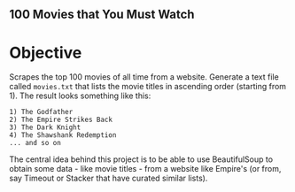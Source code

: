 ## 100 Movies that You Must Watch

# Objective

Scrapes the top 100 movies of all time from a website. Generate a text file called `movies.txt` that lists the movie titles in ascending order (starting from 1). 
The result looks something like this:

```
1) The Godfather
2) The Empire Strikes Back
3) The Dark Knight
4) The Shawshank Redemption
... and so on
```
The central idea behind this project is to be able to use BeautifulSoup to obtain some data - like movie titles - from a website like Empire's (or from, say Timeout or Stacker that have curated similar lists). 
